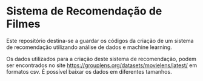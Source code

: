 # Sistema de Recomendação de Filmes

Este repositório destina-se a guardar os códigos da criação de um sistema de recomendação utilizando análise de dados e machine learning.

Os dados utilizados para a criação deste sistema de recomendação, podem ser encontrados no site https://grouplens.org/datasets/movielens/latest/ em formatos csv.
É possível baixar os dados em diferentes tamanhos.
